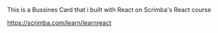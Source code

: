 This is a Bussines Card that i built with React on Scrimba's React course

https://scrimba.com/learn/learnreact
